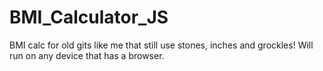# BMI_Calculator_JS
BMI calc for old gits like me that still use stones, inches and grockles! Will run on any device that has a browser.

